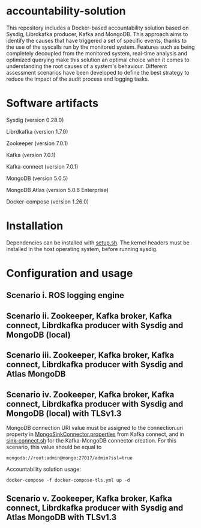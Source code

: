 # accountability-solution
This repository includes a Docker-based accountability solution based on Sysdig, Librdkafka producer, Kafka and MongoDB. This approach aims to identify the causes that have triggered a set of specific events, thanks to the use of the syscalls run by the monitored system. Features such as being completely decoupled from the monitored system, real-time analysis and optimized querying make this solution an optimal choice when it comes to understanding the root causes of a system's behaviour. Different assessment scenarios have been developed to define the best strategy to reduce the impact of the audit process and logging tasks.

# Software artifacts
Sysdig (version 0.28.0)

Librdkafka (version 1.7.0)

Zookeeper (version 7.0.1)

Kafka (version 7.0.1)

Kafka-connect (version 7.0.1)

MongoDB (version 5.0.5)

MongoDB Atlas (version 5.0.6 Enterprise)

Docker-compose (version 1.26.0)

# Installation
Dependencies can be installed with [setup.sh](https://github.com/inflfb00/accountability-docker-solution/blob/main/setup.sh).
The kernel headers must be installed in the host operating system, before running sysdig.

# Configuration and usage

## Scenario i. ROS logging engine

## Scenario ii. Zookeeper, Kafka broker, Kafka connect, Librdkafka producer with Sysdig and MongoDB (local)

## Scenario iii. Zookeeper, Kafka broker, Kafka connect, Librdkafka producer with Sysdig and Atlas MongoDB

## Scenario iv. Zookeeper, Kafka broker, Kafka connect, Librdkafka producer with Sysdig and MongoDB (local) with TLSv1.3
MongoDB connection URI value must be assigned to the connection.uri property in [MongoSinkConnector.properties](https://github.com/inflfb00/accountability-docker-solution/blob/main/mongodb-kafka-connect/etc/MongoSinkConnector.properties) from Kafka connect, and in [sink-connect.sh](https://github.com/inflfb00/accountability-docker-solution/blob/main/kafka/scripts/sink-connect.sh) for the Kafka-MongoDB connector creation. For this scenario, this value should be equal to
```
mongodb://root:admin@mongo:27017/admin?ssl=true
```
Accountability solution usage:
```
docker-compose -f docker-compose-tls.yml up -d
```
## Scenario v. Zookeeper, Kafka broker, Kafka connect, Librdkafka producer with Sysdig and Atlas MongoDB with TLSv1.3


